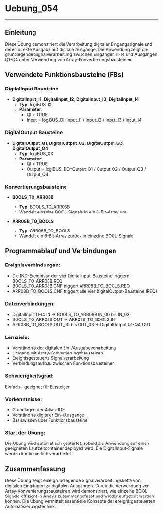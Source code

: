 # Uebung_054

* * * * * * * * * *

## Einleitung
Diese Übung demonstriert die Verarbeitung digitaler Eingangssignale und deren direkte Ausgabe auf digitale Ausgänge. Die Anwendung zeigt die grundlegende Signalverarbeitung zwischen Eingängen I1-I4 und Ausgängen Q1-Q4 unter Verwendung von Array-Konvertierungsbausteinen.

## Verwendete Funktionsbausteine (FBs)

### DigitalInput Bausteine
- **DigitalInput_I1**, **DigitalInput_I2**, **DigitalInput_I3**, **DigitalInput_I4**
  - **Typ**: logiBUS_IX
  - **Parameter**: 
    - QI = TRUE
    - Input = logiBUS_DI::Input_I1 / Input_I2 / Input_I3 / Input_I4

### DigitalOutput Bausteine  
- **DigitalOutput_Q1**, **DigitalOutput_Q2**, **DigitalOutput_Q3**, **DigitalOutput_Q4**
  - **Typ**: logiBUS_QX
  - **Parameter**:
    - QI = TRUE
    - Output = logiBUS_DO::Output_Q1 / Output_Q2 / Output_Q3 / Output_Q4

### Konvertierungsbausteine
- **BOOLS_TO_ARR08B**
  - **Typ**: BOOLS_TO_ARR08B
  - Wandelt einzelne BOOL-Signale in ein 8-Bit-Array um

- **ARR08B_TO_BOOLS**  
  - **Typ**: ARR08B_TO_BOOLS
  - Wandelt ein 8-Bit-Array zurück in einzelne BOOL-Signale

## Programmablauf und Verbindungen

### Ereignisverbindungen:
- Die IND-Ereignisse der vier DigitalInput-Bausteine triggern BOOLS_TO_ARR08B.REQ
- BOOLS_TO_ARR08B.CNF triggert ARR08B_TO_BOOLS.REQ
- ARR08B_TO_BOOLS.CNF triggert alle vier DigitalOutput-Bausteine (REQ)

### Datenverbindungen:
- DigitalInput I1-I4 IN → BOOLS_TO_ARR08B IN_00 bis IN_03
- BOOLS_TO_ARR08B.OUT → ARR08B_TO_BOOLS.IN
- ARR08B_TO_BOOLS.OUT_00 bis OUT_03 → DigitalOutput Q1-Q4 OUT

### Lernziele:
- Verständnis der digitalen Ein-/Ausgabeverarbeitung
- Umgang mit Array-Konvertierungsbausteinen
- Ereignisgesteuerte Signalverarbeitung
- Verbindungsaufbau zwischen Funktionsbausteinen

### Schwierigkeitsgrad: 
Einfach - geeignet für Einsteiger

### Vorkenntnisse:
- Grundlagen der 4diac-IDE
- Verständnis digitaler Ein-/Ausgänge
- Basiswissen über Funktionsbausteine

### Start der Übung:
Die Übung wird automatisch gestartet, sobald die Anwendung auf einen geeigneten Laufzeitcontainer deployed wird. Die DigitalInput-Signale werden kontinuierlich verarbeitet.

## Zusammenfassung
Diese Übung zeigt eine grundlegende Signalverarbeitungskette von digitalen Eingängen zu digitalen Ausgängen. Durch die Verwendung von Array-Konvertierungsbausteinen wird demonstriert, wie einzelne BOOL-Signale effizient in Arrays zusammengefasst und wieder aufgeteilt werden können. Die Übung vermittelt essentielle Konzepte der ereignisgesteuerten Automatisierungstechnik.